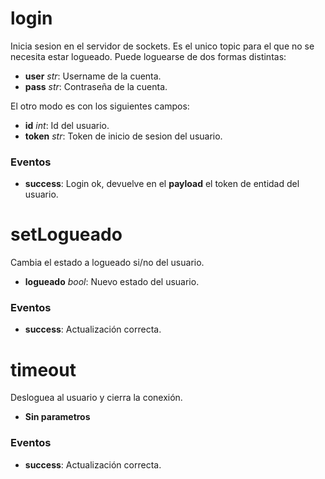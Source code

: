 # login
Inicia sesion en el servidor de sockets. Es el unico topic para el que no se necesita estar logueado. Puede loguearse de dos formas distintas:
* **user** _str_: Username de la cuenta.
* **pass** _str_: Contraseña de la cuenta.

El otro modo es con los siguientes campos:
* **id** _int_: Id del usuario.
* **token** _str_: Token de inicio de sesion del usuario.

### Eventos
* **success**: Login ok, devuelve en el **payload** el token de entidad del usuario.


# setLogueado
Cambia el estado a logueado si/no del usuario.
* **logueado** _bool_: Nuevo estado del usuario.

### Eventos
* **success**: Actualización correcta.


# timeout
Desloguea al usuario y cierra la conexión.
* **Sin parametros**

### Eventos
* **success**: Actualización correcta.